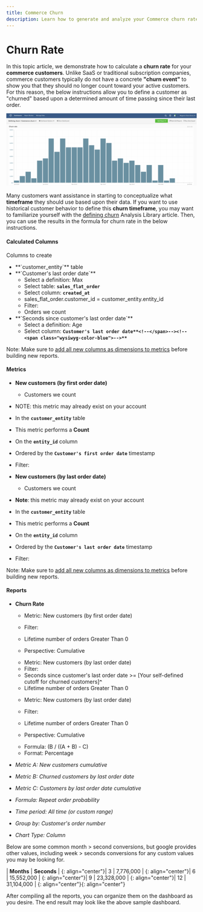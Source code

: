 ```yaml
---
title: Commerce Churn
description: Learn how to generate and analyze your Commerce churn rate. 
---
```

# Churn Rate

In this topic article, we demonstrate how to calculate a **churn rate** for your **commerce customers**. Unlike SaaS or traditional subscription companies, commerce customers typically do not have a concrete **"churn event"** to show you that they should no longer count toward your active customers. For this reason, the below instructions allow you to define a customer as "churned" based upon a determined amount of time passing since their last order.

![](../../assets/Churn_rate_image.png)

Many customers want assistance in starting to conceptualize what **timeframe** they should use based upon their data. If you want to use historical customer behavior to define this **churn timeframe**, you may want to familiarize yourself with the [defining churn](../analysis/define-cust-churn.md) Analysis Library article. Then, you can use the results in the formula for churn rate in the below instructions.

#### Calculated Columns

Columns to create

* <!--<span class="wysiwyg-color-blue">-->**`customer_entity`**<!--</span>--> table
* <!--<span class="wysiwyg-color-blue">-->**`Customer's last order date`**<!--</span>-->
  * Select a definition: Max
  * Select table: <!--<span class="wysiwyg-color-blue">-->**`sales_flat_order`**<!--</span>-->
  * Select column: <!--<span class="wysiwyg-color-blue">-->**`created_at`**<!--</span>-->
  * sales_flat_order.customer_id = customer_entity.entity_id
  * Filter:
  * Orders we count
  <!--{: style="list-style-type: square;"}-->

* <!--<span class="wysiwyg-color-blue">-->**`Seconds since customer's last order date`**<!--</span>-->
  * Select a definition: Age
  * Select column: <!--<span class="wysiwyg-color-blue">-->**`Customer's last order date`**<!--</span>--><!--<span class="wysiwyg-color-blue">-->**``**<!--</span>--><!--<span class="wysiwyg-color-blue">-->**``**<!--</span>-->
  <!--{: style="list-style-type: square;"}-->

Note: Make sure to [add all new columns as dimensions to metrics](../data-warehouse-mgr/manage-data-dimensions-metrics.md) before building new reports.

#### Metrics

* **New customers (by first order date)**
  * Customers we count
  <!--{: style="list-style-type: circle;"}-->

* NOTE: this metric may already exist on your account
* In the <!--<span class="wysiwyg-color-blue">-->**`customer_entity`**<!--</span>--> table
* This metric performs a **Count**
* On the <!--<span class="wysiwyg-color-blue">-->**`entity_id`**<!--</span>--> column
* Ordered by the <!--<span class="wysiwyg-color-blue">-->**`Customer's first order date`**<!--</span>--> timestamp
* Filter:
<!--{: style="list-style-type: circle;"}-->

* **New customers (by last order date)**
  * Customers we count
  <!--{: style="list-style-type: circle;"}-->

* **Note**: this metric may already exist on your account
* In the <!--<span class="wysiwyg-color-blue">-->**`customer_entity`**<!--</span>--> table
* This metric performs a **Count**
* On the <!--<span class="wysiwyg-color-blue">-->**`entity_id`**<!--</span>--> column
* Ordered by the <!--<span class="wysiwyg-color-blue">-->**`Customer's last order date`**<!--</span>--> timestamp
* Filter:
<!--{: style="list-style-type: circle;"}-->

Note: Make sure to [add all new columns as dimensions to metrics](../data-warehouse-mgr/manage-data-dimensions-metrics.md) before building new reports.

#### Reports

* **Churn Rate**
  * Metric: New customers (by first order date)
  * Filter:
  * Lifetime number of orders Greater Than 0

  * Perspective: Cumulative
  <!--{: style="list-style-type: square;"}-->

  * Metric: New customers (by last order date)
  * Filter:
  * Seconds since customer's last order date >= [Your self-defined cutoff for churned customers]<!--<span class="wysiwyg-color-blue">-->**`^`**<!--</span>-->
  * Lifetime number of orders Greater Than 0
  <!--{: style="list-style-type: square;"}-->

  * Metric: New customers (by last order date)
  * Filter:
  * Lifetime number of orders Greater Than 0

  * Perspective: Cumulative
  <!--{: style="list-style-type: square;"}-->

  * Formula: (B / ((A + B) - C)
  * Format: Percentage
  <!--{: style="list-style-type: square;"}-->

* *Metric A: New customers cumulative*
* *Metric B: Churned customers by last order date*
* *Metric C: Customers by last order date cumulative*
* *Formula: Repeat order probability*
* *Time period: All time (or custom range)*
* *Group by: Customer's order number*
* *Chart Type: Column*
<!--{: style="list-style-type: circle;"}-->

Below are some common month > second conversions, but google provides other values, including week > seconds conversions for any custom values you may be looking for.

| **Months** | **Seconds** |
{: align="center"}| 3 | 7,776,000 |
{: align="center"}| 6 | 15,552,000 |
{: align="center"}| 9 | 23,328,000 |
{: align="center"}| 12 | 31,104,000 |
{: align="center"}{: align="center"}

After compiling all the reports, you can organize them on the dashboard as you desire. The end result may look like the above sample dashboard.